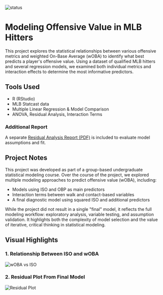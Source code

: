 ![status](https://img.shields.io/badge/status-complete-pink)


# Modeling Offensive Value in MLB Hitters

This project explores the statistical relationships between various offensive metrics and weighted On-Base Average (wOBA) to identify what best predicts a player's offensive value. Using a dataset of qualified MLB hitters and several regression models, we examined both individual metrics and interaction effects to determine the most informative predictors.

## Tools Used
- R (RStudio)
- MLB Statcast data
- Multiple Linear Regression & Model Comparison
- ANOVA, Residual Analysis, Interaction Terms

### Additional Report
A separate [Residual Analysis Report (PDF)](Residual%20Analysis%20Report.pdf) is included to evaluate model assumptions and fit.

## Project Notes

This project was developed as part of a group-based undergraduate statistical modeling course. Over the course of the project, we explored multiple modeling approaches to predict offensive value (wOBA), including:

- Models using ISO and OBP as main predictors
- Interaction terms between walk and contact-based variables
- A final diagnostic model using squared ISO and additional predictors

While the project did not result in a single "final" model, it reflects the full modeling workflow: exploratory analysis, variable testing, and assumption validation. It highlights both the complexity of model selection and the value of iterative, critical thinking in statistical modeling.

## Visual Highlights

### 1. Relationship Between ISO and wOBA
![wOBA vs ISO](figures/woba_vs_iso.png)

### 2. Residual Plot From Final Model
![Residual Plot](figures/residuals_final_model.png)

